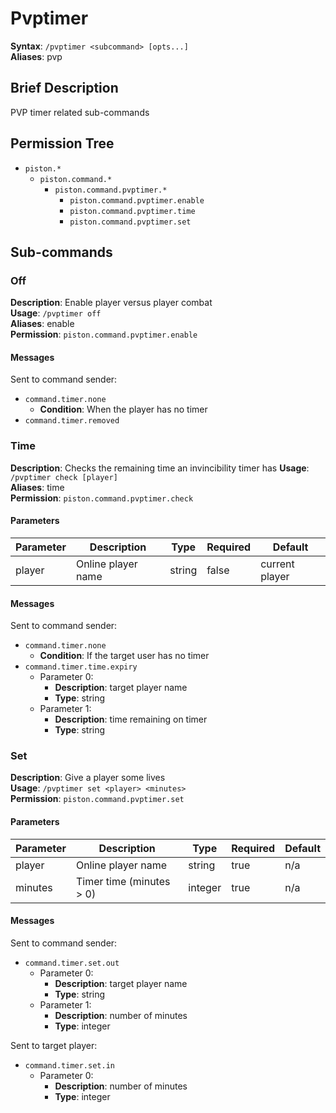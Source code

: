 # Pvptimer
**Syntax**: `/pvptimer <subcommand> [opts...]` \
**Aliases**: pvp

## Brief Description
PVP timer related sub-commands

## Permission Tree
- `piston.*`
  - `piston.command.*`
    - `piston.command.pvptimer.*`
      - `piston.command.pvptimer.enable`
      - `piston.command.pvptimer.time`
      - `piston.command.pvptimer.set`

## Sub-commands

### Off
**Description**: Enable player versus player combat \
**Usage**: `/pvptimer off` \
**Aliases**: enable \
**Permission**: `piston.command.pvptimer.enable` 

#### Messages
Sent to command sender:
* `command.timer.none`
  * **Condition**: When the player has no timer
* `command.timer.removed`
  
[//]: <> (-----------------------------------------------------------------) 

### Time
**Description**: Checks the remaining time an invincibility timer has
**Usage**: `/pvptimer check [player]` \
**Aliases**: time \
**Permission**: `piston.command.pvptimer.check`

#### Parameters
| Parameter  | Description         | Type        | Required | Default            |
| ---------- | ------------------- | ----------- | -------- | ------------------ |
| player     | Online player name  | string      | false    | current player     |

#### Messages
Sent to command sender:
* `command.timer.none`
  * **Condition**: If the target user has no timer
* `command.timer.time.expiry`
  * Parameter 0: 
    * **Description**: target player name
    * **Type**: string
  * Parameter 1: 
    * **Description**: time remaining on timer
    * **Type**: string
  
[//]: <> (-----------------------------------------------------------------) 

### Set
**Description**: Give a player some lives \
**Usage**: `/pvptimer set <player> <minutes>` \
**Permission**: `piston.command.pvptimer.set`

#### Parameters
| Parameter  | Description              | Type        | Required | Default            |
| ---------- | ------------------------ | ----------- | -------- | ------------------ |
| player     | Online player name       | string      | true     | n/a                |
| minutes    | Timer time (minutes > 0) | integer     | true     | n/a                |

#### Messages
Sent to command sender:
* `command.timer.set.out`
  * Parameter 0: 
    * **Description**: target player name
    * **Type**: string
  * Parameter 1: 
    * **Description**: number of minutes
    * **Type**: integer
  
Sent to target player:
* `command.timer.set.in`
  * Parameter 0: 
    * **Description**: number of minutes
    * **Type**: integer